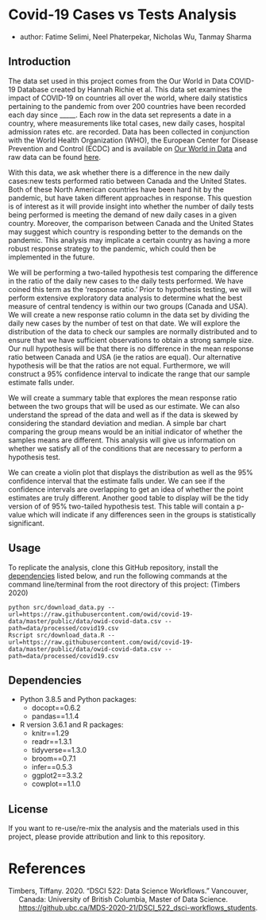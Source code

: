 Covid-19 Cases vs Tests Analysis
================

-   author: Fatime Selimi, Neel Phaterpekar, Nicholas Wu, Tanmay Sharma

## Introduction

The data set used in this project comes from the Our World in Data
COVID-19 Database created by Hannah Richie et al. This data set examines
the impact of COVID-19 on countries all over the world, where daily
statistics pertaining to the pandemic from over 200 countries have been
recorded each day since \_\_\_\_\_. Each row in the data set represents
a date in a country, where measurements like total cases, new daily
cases, hospital admission rates etc. are recorded. Data has been
collected in conjunction with the World Health Organization (WHO), the
European Center for Disease Prevention and Control (ECDC) and is
available on [Our World in Data](https://ourworldindata.org/coronavirus)
and raw data can be found
[here](https://raw.githubusercontent.com/owid/covid-19-data/master/public/data/owid-covid-data.csv).

With this data, we ask whether there is a difference in the new daily
cases:new tests performed ratio between Canada and the United States.
Both of these North American countries have been hard hit by the
pandemic, but have taken different approaches in response. This question
is of interest as it will provide insight into whether the number of
daily tests being performed is meeting the demand of new daily cases in
a given country. Moreover, the comparison between Canada and the United
States may suggest which country is responding better to the demands on
the pandemic. This analysis may implicate a certain country as having a
more robust response strategy to the pandemic, which could then be
implemented in the future.

We will be performing a two-tailed hypothesis test comparing the
difference in the ratio of the daily new cases to the daily tests
performed. We have coined this term as the ‘response ratio.’ Prior to
hypothesis testing, we will perform extensive exploratory data analysis
to determine what the best measure of central tendency is within our two
groups (Canada and USA). We will create a new response ratio column in
the data set by dividing the daily new cases by the number of test on
that date. We will explore the distribution of the data to check our
samples are normally distributed and to ensure that we have sufficient
observations to obtain a strong sample size. Our null hypothesis will be
that there is no difference in the mean response ratio between Canada
and USA (ie the ratios are equal). Our alternative hypothesis will be
that the ratios are not equal. Furthermore, we will construct a 95%
confidence interval to indicate the range that our sample estimate falls
under.

We will create a summary table that explores the mean response ratio
between the two groups that will be used as our estimate. We can also
understand the spread of the data and well as if the data is skewed by
considering the standard deviation and median. A simple bar chart
comparing the group means would be an initial indicator of whether the
samples means are different. This analysis will give us information on
whether we satisfy all of the conditions that are necessary to perform a
hypothesis test.

We can create a violin plot that displays the distribution as well as
the 95% confidence interval that the estimate falls under. We can see if
the confidence intervals are overlapping to get an idea of whether the
point estimates are truly different. Another good table to display will
be the tidy version of of 95% two-tailed hypothesis test. This table
will contain a p-value which will indicate if any differences seen in
the groups is statistically significant.

## Usage

To replicate the analysis, clone this GitHub repository, install the
[dependencies](#dependencies) listed below, and run the following
commands at the command line/terminal from the root directory of this
project: (Timbers 2020)

    python src/download_data.py --url=https://raw.githubusercontent.com/owid/covid-19-data/master/public/data/owid-covid-data.csv --path=data/processed/covid19.csv
    Rscript src/download_data.R --url=https://raw.githubusercontent.com/owid/covid-19-data/master/public/data/owid-covid-data.csv --path=data/processed/covid19.csv

## Dependencies

-   Python 3.8.5 and Python packages:
    -   docopt==0.6.2
    -   pandas==1.1.4
-   R version 3.6.1 and R packages:
    -   knitr==1.29
    -   readr==1.3.1
    -   tidyverse==1.3.0
    -   broom==0.7.1
    -   infer==0.5.3
    -   ggplot2==3.3.2
    -   cowplot==1.1.0

## License

If you want to re-use/re-mix the analysis and the materials used in this
project, please provide attribution and link to this repository.

# References

<div id="refs" class="references csl-bib-body hanging-indent">

<div id="ref-dsci-522" class="csl-entry">

Timbers, Tiffany. 2020. “DSCI 522: Data Science Workflows.” Vancouver,
Canada: University of British Columbia, Master of Data Science.
<https://github.ubc.ca/MDS-2020-21/DSCI_522_dsci-workflows_students>.

</div>

</div>
